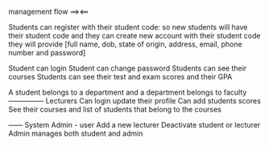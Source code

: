 management flow ==><== 

Students can register with their student code: so new students will have their student code and they can create new account with their student code they will provide [full name, dob, state of origin, address, email, phone number and password]

Student can login
Student can change password 
Students can see their courses 
Students can see their test and exam scores and their GPA

A student belongs to a department and a department belongs to faculty 
—————
Lecturers 
Can login update their profile 
Can add students scores 
See their courses and list of students that belong to the courses 

——
System Admin - user
Add a new lecturer
Deactivate student or lecturer 
Admin manages both student and admin